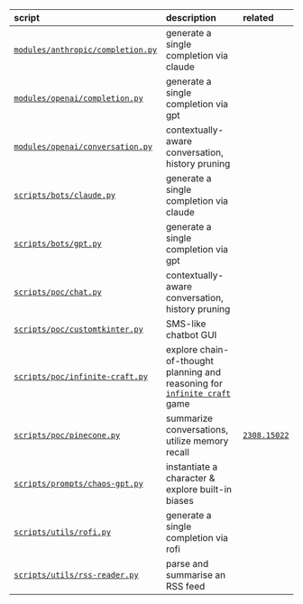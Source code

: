 
| script | description | related |
| :-     | :-          | :-      |
| [```modules/anthropic/completion.py```](https://github.com/mikeredev/llm/blob/main/modules/anthropic/completion.py) | generate a single completion via claude | |
| [```modules/openai/completion.py```](https://github.com/mikeredev/llm/blob/main/modules/openai/completion.py)    | generate a single completion via gpt | |
| [```modules/openai/conversation.py```](https://github.com/mikeredev/llm/blob/main/modules/openai/conversation.py)  | contextually-aware conversation, history pruning | |
| [```scripts/bots/claude.py```](https://github.com/mikeredev/llm/blob/main/scripts/bots/claude)          | generate a single completion via claude | |
| [```scripts/bots/gpt.py```](https://github.com/mikeredev/llm/blob/main/scripts/bots/gpt)             | generate a single completion via gpt | |
| [```scripts/poc/chat.py```](https://github.com/mikeredev/llm/blob/main/scripts/poc/chat.py)             | contextually-aware conversation, history pruning | |
| [```scripts/poc/customtkinter.py```](https://github.com/mikeredev/llm/blob/main/scripts/poc/customtkinter.py)    | SMS-like chatbot GUI |  |
| [```scripts/poc/infinite-craft.py```](https://github.com/mikeredev/llm/blob/main/scripts/poc/infinite-craft.py)   | explore chain-of-thought planning and reasoning for [```infinite craft```](https://neal.fun/infinite-craft) game | |
| [```scripts/poc/pinecone.py```](https://github.com/mikeredev/llm/blob/main/scripts/poc/pinecone.py)         | summarize conversations, utilize memory recall | [```2308.15022```](https://arxiv.org/abs/2308.15022) |
| [```scripts/prompts/chaos-gpt.py```](https://github.com/mikeredev/llm/blob/main/scripts/prompts/chaos-gpt.py)    | instantiate a character & explore built-in biases | |
| [```scripts/utils/rofi.py```](https://github.com/mikeredev/llm/blob/main/scripts/utils/rofi)           | generate a single completion via rofi | |
| [```scripts/utils/rss-reader.py```](https://github.com/mikeredev/llm/blob/main/scripts/utils/rss-reader)     | parse and summarise an RSS feed | |
